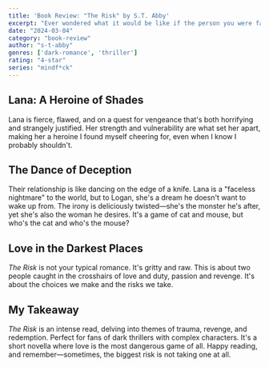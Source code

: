 ```yaml
---
title: 'Book Review: "The Risk" by S.T. Abby'
excerpt: "Ever wondered what it would be like if the person you were falling for was the very one you should be running from? \"The Risk\" by S.T. Abby is a thrilling romance where a vengeful killer and an FBI agent in love with his target navigate a dangerous love story."
date: "2024-03-04"
category: "book-review"
author: "s-t-abby"
genres: ['dark-romance', 'thriller']
rating: "4-star"
series: "mindf*ck"
---
```


## Lana: A Heroine of Shades
Lana is fierce, flawed, and on a quest for vengeance that's both horrifying and strangely justified. Her strength and vulnerability are what set her apart, making her a heroine I found myself cheering for, even when I know I probably shouldn't.

## The Dance of Deception
Their relationship is like dancing on the edge of a knife. Lana is a "faceless nightmare" to the world, but to Logan, she's a dream he doesn't want to wake up from. The irony is deliciously twisted—she's the monster he's after, yet she's also the woman he desires. It's a game of cat and mouse, but who's the cat and who's the mouse?

## Love in the Darkest Places
*The Risk* is not your typical romance. It's gritty and raw. This is about two people caught in the crosshairs of love and duty, passion and revenge. It's about the choices we make and the risks we take.

## My Takeaway
*The Risk* is an intense read, delving into themes of trauma, revenge, and redemption. Perfect for fans of dark thrillers with complex characters. It's a short novella where love is the most dangerous game of all. Happy reading, and remember—sometimes, the biggest risk is not taking one at all.
